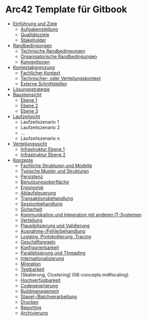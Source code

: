 # Arc42 Template für Gitbook

* [Einführung und Ziele](01-introduction-and-goals.md) 
    * [Aufgabenstellung](01-introduction-and-goals.md#requirements) 
    * [Qualitätsziele](01-introduction-and-goals.md#qualitygoals) 
    * [Stakeholder](01-introduction-and-goals.md#stakeholder)
* [Randbedingungen](02-architecture-constraints.md) 
    * [Technische Randbedingungen](02-architecture-constraints.md#technical) 
    * [Organisatorische Randbedingungen](02-architecture-constraints.md#organisational) 
    * [Konventionen](02-architecture-constraints.md#conventions)
* [Kontextabgrenzung](03-system-scope-and-context.md) 
    * [Fachlicher Kontext](03-system-scope-and-context.md#functional-context) 
    * [Technischer- oder Verteilungskontext](03-system-scope-and-context.md#technical-context) 
    * [Externe Schnittstellen](03-system-scope-and-context.md#external-interfaces)
* [Lösungsstrategie](04-solution-strategy.md)
* [Bausteinsicht](05-building-block-view.md)
    * [Ebene 1]()
    * [Ebene 2]()
    * [Ebene 3]()
* [Laufzeitsicht](06-runtime-view.md)
    * Laufzeitszenario 1
    * Laufzeitszenario 2
    * ...
    * Laufzeitszenario n
* [Verteilungssicht](07-deployment-view.md)
    * [Infrastruktur Ebene 1](07-deployment-view.md#level-1)
    * [Infrastruktur Ebene 2](07-deployment-view.md#level-2)
* [Konzepte](08-concepts.md)
    * [Fachliche Strukturen und Modelle](08-concepts.md#structures)
    * [Typische Muster und Strukturen](08-concepts.md#patterns)
    * [Persistenz](08-concepts.md#persistence)
    * [Benutzungsoberfläche](08-concepts.md#gui)
    * [Ergonomie](08-concepts.md#ux)
    * [Ablaufsteuerung](08-concepts.md#flow)
    * [Transaktionsbehandlung](08-concepts.md#transactions)
    * [Sessionbehandlung](08-concepts.md#sessions)
    * [Sicherheit](08-concepts.md#security)
    * [Kommunikation und Integration mit anderen IT-Systemen](08-concepts.md#communication)
    * [Verteilung](08-concepts.md#distribution)
    * [Plausibilisierung und Validierung](08-concepts.md#validation)
    * [Ausnahme-/Fehlerbehandlung](08-concepts.md#exceptions)
    * [Logging, Protokollierung, Tracing](08-concepts.md#logging)
    * [Geschäftsregeln](08-concepts.md#business-rules)
    * [Konfigurierbarkeit](08-concepts.md#configuration)
    * [Parallelisierung und Threading](08-concepts.md#multi-threading)
    * [Internationalisierung](08-concepts.md#i18n)
    * [Migration](08-concepts.md#migration)
    * [Testbarkeit](08-concepts.md#testing)
    * [Skalierung, Clustering] (08-concepts.md#scaling)
    * [Hochverfügbarkeit](08-concepts.md#ha)
    * [Codegenerierung](08-concepts.md#code-generation)
    * [Buildmanagement](08-concepts.md#build)
    * [Stapel-/Batchverarbeitung](08-concepts.md#bulk)
    * [Drucken](08-concepts.md#print)
    * [Reporting](08-concepts.md#reporting)
    * [Archivierung](08-concepts.md#archiving)
 



